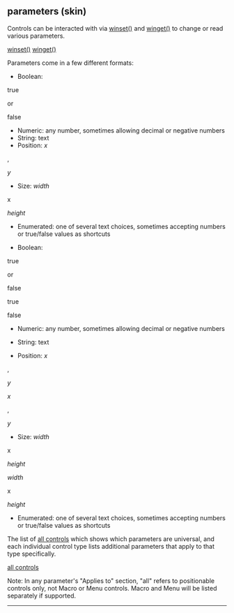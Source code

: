

 parameters (skin)
-------------------



 Controls can be interacted with via
 [winset()](#/proc/winset) 
 and
 [winget()](#/proc/winset) 
 to change or read various
parameters.



[winset()](#/proc/winset)
[winget()](#/proc/winset)

 Parameters come in a few different formats:



* Boolean:
 
 true
 
 or
 
 false
* Numeric: any number, sometimes allowing decimal or negative numbers
* String: text
* Position:
 *x* 

 ,
 
*y*
* Size:
 *width* 

 x
 
*height*
* Enumerated: one of several text choices, sometimes accepting numbers or true/false values as shortcuts


- Boolean:
 
 true
 
 or
 
 false


 true


 false

- Numeric: any number, sometimes allowing decimal or negative numbers

- String: text

- Position:
 *x* 

 ,
 
*y*

*x*

 ,

*y*
- Size:
 *width* 

 x
 
*height*

*width*

 x

*height*
- Enumerated: one of several text choices, sometimes accepting numbers or true/false values as shortcuts


 The list of
 [all controls](#/{skin}/control) 
 which shows which
parameters are universal, and each individual control type lists additional
parameters that apply to that type specifically.



[all controls](#/{skin}/control)

 Note: In any parameter's "Applies to" section, "all" refers to positionable
controls only, not Macro or Menu controls. Macro and Menu will be listed
separately if supported.





---



